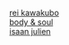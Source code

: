 <a href="https://www.newyorker.com/magazine/2005/07/04/the-misfit">rei kawakubo</a></br>
<a href="https://www.criterion.com/films/809-body-and-soul">body & soul</a></br>
<a href="https://www.isaacjulien.com/">isaan julien</a></br>

<!--
**computercavemen/computercavemen** is a ✨ _special_ ✨ repository because its `README.md` (this file) appears on your GitHub profile.

Here are some ideas to get you started:

- 🔭 I’m currently working on ...
- 🌱 I’m currently learning ...
- 👯 I’m looking to collaborate on ...
- 🤔 I’m looking for help with ...
- 💬 Ask me about ...
- 📫 How to reach me: ...
- 😄 Pronouns: ...
- ⚡ Fun fact: ...
-->
